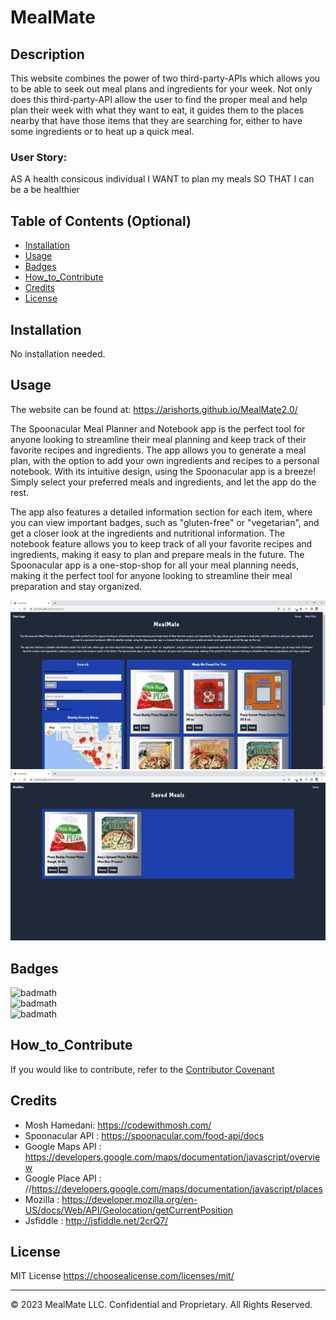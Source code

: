 # MealMate

## Description

This website combines the power of two third-party-APIs which allows you to be able to seek out meal plans and ingredients for your week. Not only does this third-party-API allow the user to find the proper meal and help plan their week with what they want to eat, it guides them to the places nearby that have those items that they are searching for, either to have some ingredients or to heat up a quick meal.

### User Story:

AS A health consicous individual
I WANT to plan my meals
SO THAT I can be a be healthier

## Table of Contents (Optional)

- [Installation](#installation)
- [Usage](#usage)
- [Badges](#badges)
- [How_to_Contribute](#how_to_contribute)
- [Credits](#credits)
- [License](#license)

## Installation

No installation needed.

## Usage

The website can be found at: https://arishorts.github.io/MealMate2.0/

The Spoonacular Meal Planner and Notebook app is the perfect tool for anyone looking to streamline their meal planning and keep track of their favorite recipes and ingredients. The app allows you to generate a meal plan, with the option to add your own ingredients and recipes to a personal notebook. With its intuitive design, using the Spoonacular app is a breeze! Simply select your preferred meals and ingredients, and let the app do the rest.

The app also features a detailed information section for each item, where you can view important badges, such as "gluten-free" or "vegetarian", and get a closer look at the ingredients and nutritional information. The notebook feature allows you to keep track of all your favorite recipes and ingredients, making it easy to plan and prepare meals in the future. The Spoonacular app is a one-stop-shop for all your meal planning needs, making it the perfect tool for anyone looking to streamline their meal preparation and stay organized. <br>

![alt text](./assets/img/218634392-7d9d1725-329f-412b-90d9-d87bca1d1981.png)
![alt text](./assets/img/218634948-65a8d6b6-5e28-48aa-af8b-afc8e5db6f0a.png)

## Badges

![badmath](https://img.shields.io/badge/javascript-60%25-brightgreen)<br>
![badmath](https://img.shields.io/badge/css-20%25-orange)<br>
![badmath](https://img.shields.io/badge/html-20%25-purple)

## How_to_Contribute

If you would like to contribute, refer to the [Contributor Covenant](https://www.contributor-covenant.org/)

## Credits

- Mosh Hamedani: https://codewithmosh.com/
- Spoonacular API : https://spoonacular.com/food-api/docs
- Google Maps API : https://developers.google.com/maps/documentation/javascript/overview
- Google Place API : //https://developers.google.com/maps/documentation/javascript/places
- Mozilla : https://developer.mozilla.org/en-US/docs/Web/API/Geolocation/getCurrentPosition
- Jsfiddle : http://jsfiddle.net/2crQ7/

## License

MIT License https://choosealicense.com/licenses/mit/

---

© 2023 MealMate LLC. Confidential and Proprietary. All Rights Reserved.
